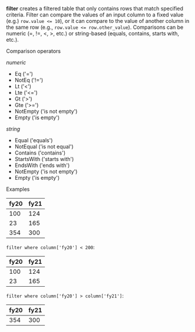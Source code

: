 **filter** creates a filtered table that only contains rows that match specified criteria. Filter can compare the values of an input column to a fixed value (e.g.) `row.value <= 10`), or it can compare to the value of another column in the same row (e.g., `row.value <= row.other_value`). Comparisons can be numeric (=, !=, <, >, etc.) or string-based (equals, contains, starts with, etc.).

Comparison operators

_numeric_

- Eq ('=')
- NotEq ('!=')
- Lt ('<')
- Lte ('<=')
- Gt ('>')
- Gte ('>=')
- NotEmpty ('is not empty')
- Empty ('is empty')

_string_

- Equal ('equals')
- NotEqual ('is not equal')
- Contains ('contains')
- StartsWith ('starts with')
- EndsWith ('ends with')
- NotEmpty ('is not empty')
- Empty ('is empty')

Examples

| fy20 | fy21 |
| ---- | ---- |
| 100  | 124  |
| 23   | 165  |
| 354  | 300  |

`filter where column['fy20'] < 200`:

| fy20 | fy21 |
| ---- | ---- |
| 100  | 124  |
| 23   | 165  |

`filter where column['fy20'] > column['fy21']`:

| fy20 | fy21 |
| ---- | ---- |
| 354  | 300  |
